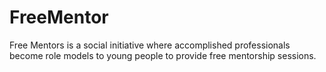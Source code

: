 # FreeMentor
Free Mentors is a social initiative where accomplished professionals become role models to young people to provide free mentorship sessions.
